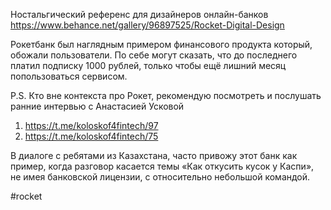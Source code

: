 
Ностальгический референс для дизайнеров онлайн-банков https://www.behance.net/gallery/96897525/Rocket-Digital-Design

Рокетбанк был наглядным примером финансового продукта который, обожали пользователи. По себе могут сказать, что до последнего платил подписку 1000 рублей, только чтобы ещё лишний месяц попользоваться сервисом.

P.S.
Кто вне контекста про Рокет, рекомендую посмотреть и послушать ранние интервью с Анастасией Усковой
1. https://t.me/koloskof4fintech/97
2. https://t.me/koloskof4fintech/75

В диалоге с ребятами из Казахстана, часто привожу этот банк как пример, когда разговор касается темы «Как откусить кусок  у Каспи», не имея банковской лицензии, с относительно небольшой командой.

#rocket